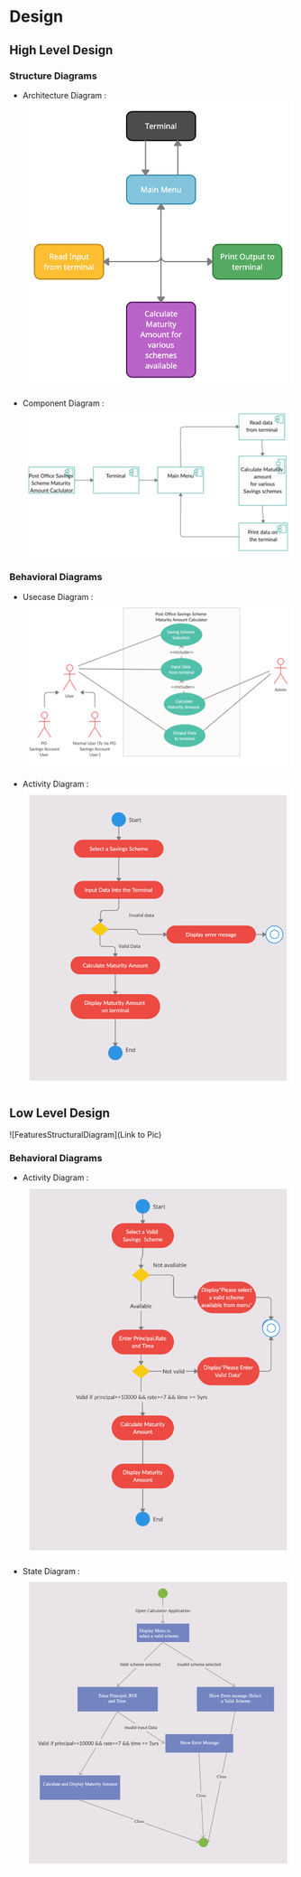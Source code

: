 # Design

## High Level Design 

### Structure Diagrams
* Architecture Diagram :
![Architecture](https://github.com/shubh-77/LnT_Mini_Project/blob/main/2_Design/Architecture.png)

* Component Diagram :
![ComponentDiagram](https://github.com/shubh-77/LnT_Mini_Project/blob/main/2_Design/Component_Diagram.png)

### Behavioral Diagrams
* Usecase Diagram :
![UsecaseDiagram](https://github.com/shubh-77/LnT_Mini_Project/blob/main/2_Design/Use_Case_HL.png)

* Activity Diagram :
![ActivityDiagram](https://github.com/shubh-77/LnT_Mini_Project/blob/main/2_Design/HL_Activity_Diagram.png)



## Low Level Design 

![FeaturesStructuralDiagram](Link to Pic)


### Behavioral Diagrams
* Activity Diagram :
![ActivityDiagram](https://github.com/shubh-77/LnT_Mini_Project/blob/main/2_Design/LL_Activity_Diagram.png)

* State Diagram :
![ActivityDiagram](https://github.com/shubh-77/LnT_Mini_Project/blob/main/2_Design/LL_State_Diagram.png)


